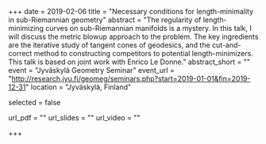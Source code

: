 +++
date = 2019-02-06
title = "Necessary conditions for length-minimality in sub-Riemannian geometry"
abstract = "The regularity of length-minimizing curves on sub-Riemannian manifolds is a mystery. In this talk, I will discuss the metric blowup approach to the problem. The key ingredients are the iterative study of tangent cones of geodesics, and the cut-and-correct method to constructing competitors to potential length-minimizers. This talk is based on joint work with Enrico Le Donne."
abstract_short = ""
event = "Jyväskylä Geometry Seminar"
event_url = "http://research.jyu.fi/geomeg/seminars.php?start=2019-01-01&fin=2019-12-31"
location = "Jyväskylä, Finland"

selected = false

url_pdf = ""
url_slides = ""
url_video = ""

+++
